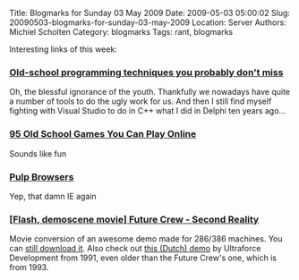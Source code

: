 Title: Blogmarks for Sunday 03 May 2009
Date: 2009-05-03 05:00:02
Slug: 20090503-blogmarks-for-sunday-03-may-2009
Location: Server
Authors: Michiel Scholten
Category: blogmarks
Tags: rant, blogmarks

<p>Interesting links of this week:</p>
<h3><a href="http://www.computerworld.com/action/article.do?command=viewArticleBasic&articleId=9132061">Old-school programming techniques you probably don't miss</a></h3>
<p>Oh, the blessful ignorance of the youth. Thankfully we nowadays have quite a number of tools to do the ugly work for us. And then I still find myself fighting with Visual Studio to do in C++ what I did in Delphi ten years ago...</p>
<h3><a href="http://amog.com/tech/gaming/oldschool-videogames/">95 Old School Games You Can Play Online</a></h3>
<p>Sounds like fun</p>
<h3><a href="http://www.elliottkember.com/ie.html">Pulp Browsers</a></h3>
<p>Yep, that damn IE again</p>
<h3><a href="http://www.youtube.com/watch?v=8G_aUxbbqWU">[Flash, demoscene movie] Future Crew - Second Reality</a></h3>
<p>Movie conversion of an awesome demo made for 286/386 machines. You can <a href="http://www.pouet.net/prod.php?which=63">still download it</a>. Also check out <a href="http://www.youtube.com/watch?v=8bnzIpGVt7Y">this (Dutch) demo</a> by Ultraforce Development from 1991, even older than the Future Crew's one, which is from 1993.</p>
